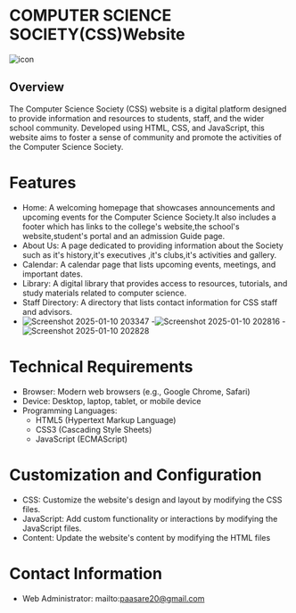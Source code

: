 # COMPUTER SCIENCE SOCIETY(CSS)Website
![icon](https://github.com/user-attachments/assets/c80e573a-fdbd-4510-9f99-3efe6dd606f3)


## Overview
The Computer Science Society (CSS) website is a digital platform designed to provide information and resources to students, staff, and the wider school community. Developed using HTML, CSS, and JavaScript, this website aims to foster a sense of community and promote the activities of the Computer Science Society.


# Features
- Home: A welcoming homepage that showcases announcements and upcoming events for the Computer Science Society.It also includes a footer which has links to the college's website,the school's website,student's portal and an admission Guide page.
- About Us: A page dedicated to providing information about the Society such as it's history,it's executives ,it's clubs,it's activities and gallery.
- Calendar: A calendar page that lists upcoming events, meetings, and important dates.
- Library: A digital library that provides access to resources, tutorials, and study materials related to computer science.
- Staff Directory: A directory that lists contact information for CSS staff and advisors.
- ![Screenshot 2025-01-10 203347](https://github.com/user-attachments/assets/bf702e4f-e9d1-4bba-a1e8-10bea578ac2d)
-![Screenshot 2025-01-10 202816](https://github.com/user-attachments/assets/7a49adbd-207c-423c-8a89-7105a10a096c)
-![Screenshot 2025-01-10 202828](https://github.com/user-attachments/assets/5ae97aa1-ede5-4f7a-9ec8-0dc9b43696dc)



# Technical Requirements
- Browser: Modern web browsers (e.g., Google Chrome, Safari)
- Device: Desktop, laptop, tablet, or mobile device
-  Programming Languages:
    - HTML5 (Hypertext Markup Language)
    - CSS3 (Cascading Style Sheets)
    - JavaScript (ECMAScript)


# Customization and Configuration
- CSS: Customize the website's design and layout by modifying the CSS files.
- JavaScript: Add custom functionality or interactions by modifying the JavaScript files.
- Content: Update the website's content by modifying the HTML files 
 


# Contact Information
- Web Administrator: mailto:paasare20@gmail.com








